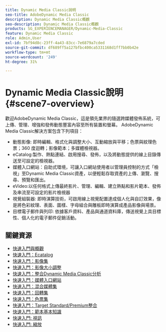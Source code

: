 ```yaml
---
title: Dynamic Media Classic說明
seo-title: AdobeDynamic Media Classic
description: Dynamic Media Classic概觀
seo-description: Dynamic Media Classic概觀
products: SG_EXPERIENCEMANAGER/Dynamic-Media-Classic
feature: Dynamic Media Classic
role: Admin,User
exl-id: 7bf94d8c-23ff-4a43-83cc-7e6879a7cded
source-git-commit: df689ff5a127bfbc400ca5331168d1ff7bb0b42e
workflow-type: tm+mt
source-wordcount: '249'
ht-degree: 31%

---
```


# Dynamic Media Classic說明 {#scene7-overview}

歡迎AdobeDynamic Media Classic，這是領先業界的隨選跨媒體發佈系統，可上傳、管理、增強和發佈動態豐富內容至所有裝置和螢幕。 AdobeDynamic Media Classic解決方案包含下列項目：

* 動態影像: 即時編輯、格式化與調整大小、互動縮放與平移；色票與紋理色票；360 度迴轉；影像範本；多媒體檢視器。
* eCatalog:製作、熱點連結、啟用搜尋、發佈，以及將動態提供的線上目錄傳送至可設定的檢視器。
* 媒體入口網站：自助式環境，可讓入口網站使用者以管理員控制的方式「檢視」至Dynamic Media Classic資產，以便輕鬆存取資產的上傳、瀏覽、搜尋、預覽和匯出。
* eVideo:以任何格式上傳最終影片、管理、編輯、建立熱點和影片範本、發佈及串流至可設定的影片檢視器
* 視覺組裝器: 即時演算技術，可啟用線上視覺配置達成個人化與自訂效果，像是將色彩紋理、表面、圖樣、字母組合與雕板即時演算成產品影像與場景。
* 目標電子郵件與列印: 依據客戶資料、產品與通道資料庫，傳送視覺上具目標性、個人化的電子郵件促銷活動。

## 關鍵資源

* [快速入門與概觀](/help/dmc-platform-overview.md)
* [快速入門：Ecatalog](/help/quick-start-ecatalog.md)
* [快速入門：影像集](/help/quick-start-image-sets.md)
* [快速入門：影像大小調整](/help/quick-start-image-sizing.md)
* [快速入門：整合Dynamic Media Classic分析](/help/quick-start-integrating-dmc-analytics.md)
* [快速入門：媒體入口網站](/help/quick-start-media-portal-administration.md)
* [快速入門：混合媒體集](/help/quick-start-mixed-media-sets.md)
* [快速入門：回轉集](/help/quick-start-spin-sets.md)
* [快速入門：色票集](/help/quick-start-swatch-sets.md)
* [快速入門：Target Standard/Premium整合](/help/quick-start-target-integration.md)
* [快速入門：範本基本知識](/help/quick-start-template-basics.md)
* [快速入門: 視訊](/help/quick-start-video.md)
* [快速入門: 縮放](/help/quick-start-zoom.md)
